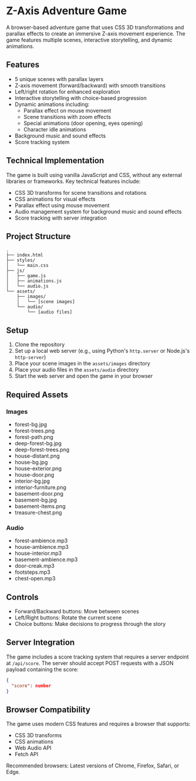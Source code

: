 # Z-Axis Adventure Game

A browser-based adventure game that uses CSS 3D transformations and parallax effects to create an immersive Z-axis movement experience. The game features multiple scenes, interactive storytelling, and dynamic animations.

## Features

- 5 unique scenes with parallax layers
- Z-axis movement (forward/backward) with smooth transitions
- Left/right rotation for enhanced exploration
- Interactive storytelling with choice-based progression
- Dynamic animations including:
  - Parallax effect on mouse movement
  - Scene transitions with zoom effects
  - Special animations (door opening, eyes opening)
  - Character idle animations
- Background music and sound effects
- Score tracking system

## Technical Implementation

The game is built using vanilla JavaScript and CSS, without any external libraries or frameworks. Key technical features include:

- CSS 3D transforms for scene transitions and rotations
- CSS animations for visual effects
- Parallax effect using mouse movement
- Audio management system for background music and sound effects
- Score tracking with server integration

## Project Structure

```
.
├── index.html
├── styles/
│   └── main.css
├── js/
│   ├── game.js
│   ├── animations.js
│   └── audio.js
└── assets/
    ├── images/
    │   └── [scene images]
    └── audio/
        └── [audio files]
```

## Setup

1. Clone the repository
2. Set up a local web server (e.g., using Python's `http.server` or Node.js's `http-server`)
3. Place your scene images in the `assets/images` directory
4. Place your audio files in the `assets/audio` directory
5. Start the web server and open the game in your browser

## Required Assets

### Images
- forest-bg.jpg
- forest-trees.png
- forest-path.png
- deep-forest-bg.jpg
- deep-forest-trees.png
- house-distant.png
- house-bg.jpg
- house-exterior.png
- house-door.png
- interior-bg.jpg
- interior-furniture.png
- basement-door.png
- basement-bg.jpg
- basement-items.png
- treasure-chest.png

### Audio
- forest-ambience.mp3
- house-ambience.mp3
- house-interior.mp3
- basement-ambience.mp3
- door-creak.mp3
- footsteps.mp3
- chest-open.mp3

## Controls

- Forward/Backward buttons: Move between scenes
- Left/Right buttons: Rotate the current scene
- Choice buttons: Make decisions to progress through the story

## Server Integration

The game includes a score tracking system that requires a server endpoint at `/api/score`. The server should accept POST requests with a JSON payload containing the score:

```json
{
  "score": number
}
```

## Browser Compatibility

The game uses modern CSS features and requires a browser that supports:
- CSS 3D transforms
- CSS animations
- Web Audio API
- Fetch API

Recommended browsers: Latest versions of Chrome, Firefox, Safari, or Edge. 